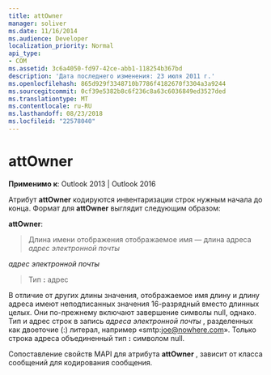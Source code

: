 ```yaml
---
title: attOwner
manager: soliver
ms.date: 11/16/2014
ms.audience: Developer
localization_priority: Normal
api_type:
- COM
ms.assetid: 3c6a4050-fd97-42ce-abb1-118254b367bd
description: 'Дата последнего изменения: 23 июля 2011 г.'
ms.openlocfilehash: 865d929f3348710b7786f4182670f3304a3a9244
ms.sourcegitcommit: 0cf39e5382b8c6f236c8a63c6036849ed3527ded
ms.translationtype: MT
ms.contentlocale: ru-RU
ms.lasthandoff: 08/23/2018
ms.locfileid: "22578040"
---
```

# <a name="attowner"></a>attOwner

  
  
**Применимо к**: Outlook 2013 | Outlook 2016 
  
Атрибут **attOwner** кодируются инвентаризации строк нужным начала до конца. Формат для **attOwner** выглядит следующим образом: 
  
 **attOwner**: 
  
> Длина имени отображения отображаемое имя — длина адреса _адрес электронной почты_
    
 _адрес электронной почты_
  
> Тип **:** адрес 
    
В отличие от других длины значения, отображаемое имя длину и длину адреса имеют неподписанных значения 16-разрядный вместо длинных целых. Они по-прежнему включают завершение символы null, однако. Тип и адрес строк в запись _адреса электронной почты_ , разделенных как двоеточие (:) литерал, например «smtp:joe@nowhere.com». Только строка адреса объединенный тип **:** символом null.
  
Сопоставление свойств MAPI для атрибута **attOwner** , зависит от класса сообщений для кодирования сообщения. 
  

